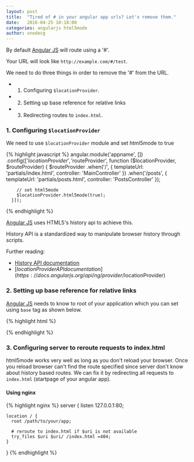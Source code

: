 ```yaml
---
layout: post
title:  "Tired of # in your angular app urls? Let's remove them."
date:   2016-04-25 10:18:00
categories: angularjs html5mode
author: vnodecg
---
```


By default [Angular JS](http://angularjs.org) will route using a '#'.

Your URL will look like `http://example.com/#/test`.

We need to do three things in order to remove the '#' from the URL.
  * 1. Configuring `$locationProvider`.
  * 2. Setting up base reference for relative links
  * 3. Redirecting routes to `index.html`.


### 1. Configuring `$locationProvider`

We need to use `$locationProvider` module and set html5mode to true

{% highlight javascript %}
  angular.module('appname', [])
    .config(['$locationProvider', '$routeProvider',
      function ($locationProvider, $routeProvider) {
        $routeProvider
          .when('/', {
            templateUrl: 'partials/index.html',
            controller: 'MainController'
          })
          .when('/posts', {
            templateUrl: 'partials/posts.html',
            controller: 'PostsController'
          });

        // set html5mode
        $locationProvider.html5mode(true);
      }]);
{% endhighlight %}

[Angular JS](http://angularjs.org) uses HTML5's history api to achieve this.

History API is a standardized way to manipulate browser history  through scripts.

Further reading:

* [History API documentation](https://developer.mozilla.org/en-US/docs/Web/API/History_API)
* [$locationProvider API documentation](https://docs.angularjs.org/api/ng/provider/$locationProvider)


### 2. Setting up base reference for relative links

[Angular JS](http://angularjs.org) needs to know to root of your application which you can set using `base` tag as shown below.

{% highlight html %}
<!doctype html>
<html>
  <head>
    <!-- base tag -->
    <base href="/">
  </head>
  <body>
  </body>
</html>
{% endhighlight %}


### 3. Configuring server to reroute requests to index.html

html5mode works very well as long as you don't reload your browser. Once you reload browser can't find the route specified since server don't know about history based routes. We can fix it by redirecting all requests to `index.html` (startpage of your angular app).


#### Using nginx

{% highlight nginx %}
  server {
    listen 127.0.0.1:80;

    location / {
      root /path/to/your/app;

      # reroute to index.html if $uri is not available
      try_files $uri $uri/ /index.html =404;
    }
  }
{% endhighlight %}
